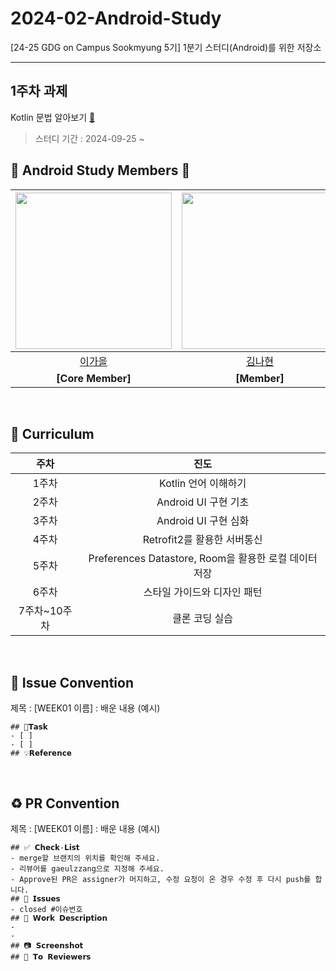 # 2024-02-Android-Study
[24-25 GDG on Campus Sookmyung 5기] 1분기 스터디(Android)를 위한 저장소

---

## 1주차 과제
Kotlin 문법 알아보기 [📖](https://fluttering-rose-d9f.notion.site/9959c57115414767b615fc7196c9eaf7?pvs=4)

> 스터디 기간 : 2024-09-25 ~</br>
## 🤖 Android Study Members 🤖
 |<img src="https://avatars.githubusercontent.com/u/91470334?s=400&u=4a743fda141cf8a074022b515b0ce3286e6c8560&v=4" width="250" />|<img src="https://avatars.githubusercontent.com/u/177762020?v=4" width="250" />|<img src="https://avatars.githubusercontent.com/u/166610834?v=4" width="250" />|<img src="https://avatars.githubusercontent.com/u/140608054?v=4" width="250" />|<img src="https://avatars.githubusercontent.com/u/152948170?v=4" width="250" />|
 |:---------:|:---------:|:---------:|:---------:|:---------:|
 |[이가을](https://github.com/gaeulzzang)|[김나현](https://github.com/nhyeonii)|[백서연](https://github.com/seoyeonsw)|[이현진](https://github.com/hgeniee)|[조영서](https://github.com/jjwm10625)|
 | **[Core Member]** | **[Member]** | **[Member]** | **[Member]** | **[Member]** |
 </br>

 ## 📅 Curriculum
| 주차 | 진도 |
|:----:|:-----------------------:|
|1주차| Kotlin 언어 이해하기 | 
|2주차| Android UI 구현 기초 | 
|3주차| Android UI 구현 심화 |
|4주차| Retrofit2를 활용한 서버통신 |
|5주차| Preferences Datastore, Room을 활용한 로컬 데이터 저장 | 
|6주차| 스타일 가이드와 디자인 패턴 | 
|7주차~10주차| 클론 코딩 실습 | 
 </br>

 ## 📌 Issue Convention
 제목 : [WEEK01 이름] : 배운 내용 (예시)
 ```
 ## 📌𝗧𝗮𝘀𝗸
 - [ ] 
 - [ ] 
 ## 💡𝗥𝗲𝗳𝗲𝗿𝗲𝗻𝗰𝗲
 ```
 </br>

 ## ♻️ PR Convention
 제목 : [WEEK01 이름] : 배운 내용 (예시)
 ```
 ## ✅ 𝗖𝗵𝗲𝗰𝗸-𝗟𝗶𝘀𝘁
 - merge할 브랜치의 위치를 확인해 주세요.
 - 리뷰어를 gaeulzzang으로 지정해 주세요.
 - Approve된 PR은 assigner가 머지하고, 수정 요청이 온 경우 수정 후 다시 push를 합니다.
 ## 📌 𝗜𝘀𝘀𝘂𝗲𝘀
 - closed #이슈번호
 ## 📎 𝗪𝗼𝗿𝗸 𝗗𝗲𝘀𝗰𝗿𝗶𝗽𝘁𝗶𝗼𝗻
 - 
 - 
 ## 📷 𝗦𝗰𝗿𝗲𝗲𝗻𝘀𝗵𝗼𝘁
 ## 💬 𝗧𝗼 𝗥𝗲𝘃𝗶𝗲𝘄𝗲𝗿𝘀
 ```

 </br>
